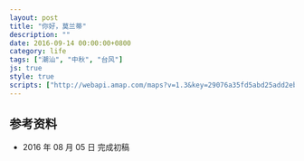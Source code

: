 ```yaml
---
layout: post
title: "你好，莫兰蒂"
description: ""
date: 2016-09-14 00:00:00+0800
category: life
tags: ["潮汕", "中秋", "台风"]
js: true
style: true
scripts: ["http://webapi.amap.com/maps?v=1.3&key=29076a35fd5abd25add2eb561488a73f"]
---
```


<div id="map"></div>

## 参考资料

[1]: https://www.zhihu.com/question/35168262/answer/61518279 "能跑完10公里的人多不多?10个成人里面有1个吗? - fooleap 的回答 - 知乎"

* 2016 年 08 月 05 日 完成初稿

<!--<style>
#map {
    width: 100%;
    height: 0;
    padding-bottom: 67%
}
#map .amap-copyright, .amap-logo {
    z-index: 0;
    color: #fff;
}
#map a:after {
    display: none
}
#map .marker-circle{
    width: 9px;
    height: 9px;
    border: 3px solid #fff;
    border-radius: 99em;
    box-shadow: 1px 1px 0 rgba(0,0,0,.4);
}
#map .marker-circle.green{
    background-color: #60AB43;
}
#map .marker-circle.red{
    background-color: #f80000;
}
#map .marker-circle.black{
    background-color: #000000;
}
#map .running-distance{
   background-color: #000;
   font-size: 10px;
   font-family: 'AlternateBoldFont', 'MHei PRC Bold';
   color: #fff;
   width: 45px;
   height: 24px;
   line-height: 24px;
   text-align: right;
   border-top-left-radius: 12px;
   border-bottom-left-radius: 12px;
   position: relative;
   white-space: nowrap;
}
#map .running-distance:after{
   content: "";
   right: -24px;
   top: 0;
   position: absolute;
   height: 0;
   width: 0;
   border: 12px solid transparent;
   border-left-color: #000;
}
#map .running-distance .running-number{
   color: #83DD00;
}
</style> -->
<!--<script>
var lineArr = [];
var script = document.createElement("script");
script.setAttribute("src", "http://typhoon.zjwater.gov.cn/Api/TyphoonInfo/201614?callback=jsonpCallback");
document.getElementsByTagName("body")[0].appendChild(script);
function jsonpCallback(result) {
    var points  = result[0].points;
    for (var i = 0; i < points.length; i++){
        var point = [];
        point[0] = points[i].lng;
        point[1] = points[i].lat;
        lineArr[i] = point;
    }
    drawMap(lineArr);
}
    var googleLayer = new AMap.TileLayer({
      getTileUrl: 'http://mt{1,2,3,0}.google.cn/vt/lyrs=s&hl=zh-CN&gl=cn&x=[x]&y=[y]&z=[z]&s=Galile',
      zIndex: 0
    });
    var roadNetLayer = new AMap.TileLayer.RoadNet({zIndex:1});
    var map = new AMap.Map('map', {
        resizeEnable: true,
        center: [126.304, 23.436],
        layers:[googleLayer,roadNetLayer],
        zoom: 5
    });
function drawMap(lineArr){
    var polyline = new AMap.Polyline({
        map: map,
        path: lineArr,
        strokeColor: "#52EE06",
        strokeOpacity: 1,
        strokeWeight: 3,
        strokeStyle: "solid"
    });
    polyline.setMap(map);
    console.log(map.getCenter());
}
</script>-->
